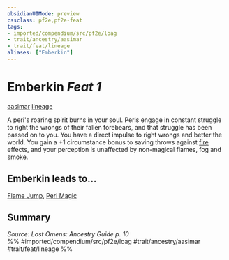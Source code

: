 ```yaml
---
obsidianUIMode: preview
cssclass: pf2e,pf2e-feat
tags:
- imported/compendium/src/pf2e/loag
- trait/ancestry/aasimar
- trait/feat/lineage
aliases: ["Emberkin"]
---
```

# Emberkin  *Feat 1*  
[aasimar](aasimar-apg.md)  [lineage](lineage-apg.md)  


A peri's roaring spirit burns in your soul. Peris engage in constant struggle to right the wrongs of their fallen forebears, and that struggle has been passed on to you. You have a direct impulse to right wrongs and better the world. You gain a +1 circumstance bonus to saving throws against [fire](fire.md) effects, and your perception is unaffected by non-magical flames, fog and smoke.

## Emberkin leads to...

[Flame Jump](flame-jump-loag.md), [Peri Magic](peri-magic-loag.md)

## Summary

*Source: Lost Omens: Ancestry Guide p. 10*  
%% #imported/compendium/src/pf2e/loag #trait/ancestry/aasimar #trait/feat/lineage %%